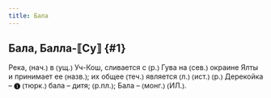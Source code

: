 ```yaml
---
title: Бала
---
```

## Бала, Балла-⟦Су⟧ {#1}

Река, ⦅нач.⦆ в ⦅ущ.⦆ Уч-Кош, сливается с ⦅р.⦆ Гува на ⦅сев.⦆ окраине Ялты и принимает ее ⦅назв.⦆; их общее ⦅теч.⦆ является ⦅л.⦆ ⦅ист.⦆ ⦅р.⦆ Дерекойка – ❶ ⦅тюрк.⦆ бала – дитя; ⦅р.пл.⦆; Бала – ⦅монг.⦆ ⦅ИЛ.⦆.
